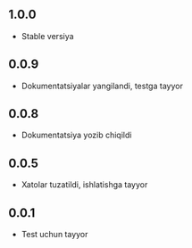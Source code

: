 ## 1.0.0

* Stable versiya

## 0.0.9

* Dokumentatsiyalar yangilandi, testga tayyor

## 0.0.8

* Dokumentatsiya yozib chiqildi

## 0.0.5

* Xatolar tuzatildi, ishlatishga tayyor

## 0.0.1

* Test uchun tayyor
